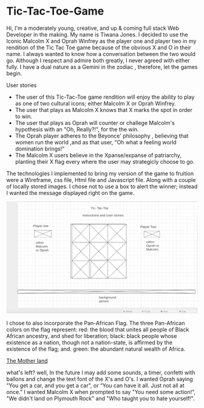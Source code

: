 # Tic-Tac-Toe-Game
Hi, I'm a moderately young, creative, and up & coming full stack Web Developer in the making. My name is Tiwana Jones. I decided to use the Iconic Malcolm X and Oprah Winfrey as the player one and player two in my rendition of the Tic Tac Toe game because of the obvious X and O in their name. I always wanted to know how a conversation between the two would go. Although I respect and admire both greatly, I never agreed with either fully. I have a dual nature as a Gemini in the zodiac , therefore, let the games begin.

User stories
- The user of this Tic-Tac-Toe game rendition will enjoy the ability to play as one of two cultural icons; either Malcolm X or Oprah Winfrey.
- The user that plays as Malcolm X knows that X marks the spot in order to win.
- The user that plays as Oprah will counter or challege  Malcolm's hypothesis with an "Oh, Really?!", for the the win.
-  The Oprah player adheres to the Beyonce' philosophy , believing that women run the world ,and as that user, "Oh what a feeling world domination brings!"
-  The Malcolm X users believe in the Xpanse/expanse of patriarchy, planting their X flag every where the user may strategicly choose to go.

The technologies I implemented to bring my version of the game to fruition were a Wireframe, css file, Html file and Javascript file. Along with a couple of locally stored images. I chose not to use a box to alert the winner; instead I wanted the message displayed right on the game.  

![Third eye vision](./images/Wireframe.png)


I chose to also incorporate the Pan-African Flag. The three Pan-African colors on the flag represent: red: the blood that unites all people of Black African ancestry, and shed for liberation; black: black people whose existence as a nation, though not a nation-state, is affirmed by the existence of the flag; and. green: the abundant natural wealth of Africa.

[The Mother land](https://medium.com/@SamanthaXADOS/red-black-and-green-the-african-liberation-flag-and-the-meaning-behind-it-7dd06fb8e6cf)

what's left?
well, In the future I may add some sounds, a timer, confetti with ballons and change the text font of the X's and O's. I wanted Oprah saying "You get a car, and you get a car", or “You can have it all. Just not all at once.” I wanted Malcolm X  when prompted to say "You need some action!", "We didn't land on
Plymouth Rock" and "Who taught you to hate yourself!".
